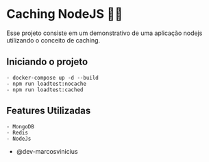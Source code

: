 # Caching NodeJS :technologist:

Esse projeto consiste em um demonstrativo de uma aplicação nodejs
utilizando o conceito de caching.

## Iniciando o projeto
    - docker-compose up -d --build
    - npm run loadtest:nocache
    - npm run loadtest:cached

## Features Utilizadas
    - MongoDB
    - Redis
    - NodeJs

- @dev-marcosvinicius
